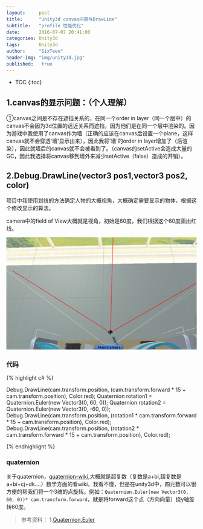 ```yaml
---
layout:     post
title:      "Unity3d canvas问题与DrawLine"
subtitle:   "profile 性能优化"
date:       2016-07-07 20:41:00
categories: Unity3d
tags:       Unity3d
author:     "SixTeen"
header-img: "img/unity3d.jpg"
published:   true
---
```



* TOC
{:toc}

## 1.canvas的显示问题：（个人理解）

①canvas之间是不存在遮挡关系的，在同一个order in layer（同一个层中）的canvas不会因为3d位置的远近关系而遮挡，因为他们是在同一个层中渲染的。因为游戏中我使用了canvas作为墙（正确的应该在canvas后设置一个plane，这样canvas就不会穿透'墙'显示出来），因此我将'墙'的order in layer增加了（后渲染），因此就墙后的canvas就不会被看到了。（canvas的setActive会造成大量的GC，因此我选择将canvas移到墙外来减少setActive（false）造成的开销）。

## 2.Debug.DrawLine(vector3 pos1,vector3 pos2, color)

项目中我使用划线的方法确定人物的大概视角，大概确定需要显示的物体，根据这个修改显示的算法。

camera中的field of View大概就是视角，初始是60度，我们根据这个60度画出红线。

![大概效果](/img/unity3d/daylearning/7.8/drawline.png)

### 代码

{% highlight c# %}

Debug.DrawLine(cam.transform.position, (cam.transform.forward * 15 + cam.transform.position), Color.red);
Quaternion rotation1 = Quaternion.Euler(new Vector3(0, 60, 0));
Quaternion rotation2 = Quaternion.Euler(new Vector3(0, -60, 0));
Debug.DrawLine(cam.transform.position, (rotation1 * cam.transform.forward * 15 + cam.transform.position), Color.red);
Debug.DrawLine(cam.transform.position, (rotation2 * cam.transform.forward * 15 + cam.transform.position), Color.red);

{% endhighlight %} 

### quaternion

关于quaternion，[quaternion-wiki](https://en.wikipedia.org/wiki/Quaternion),大概就是超复数（复数是a+bi,超复数是a+bi+cj+dk....）数学方面的看wiki，我看不懂，但是在unity3d中，四元数可以很方便的帮我们将一个3维的点旋转。例如：```Quaternion.Euler(new Vector3(0, 60, 0))* cam.transform.forward```，就是将forward这个点（方向向量）绕y轴旋转60度。

> 参考资料： 1.[Quaternion.Euler](http://www.ceeger.com/Script/Quaternion/Quaternion.Euler.html)